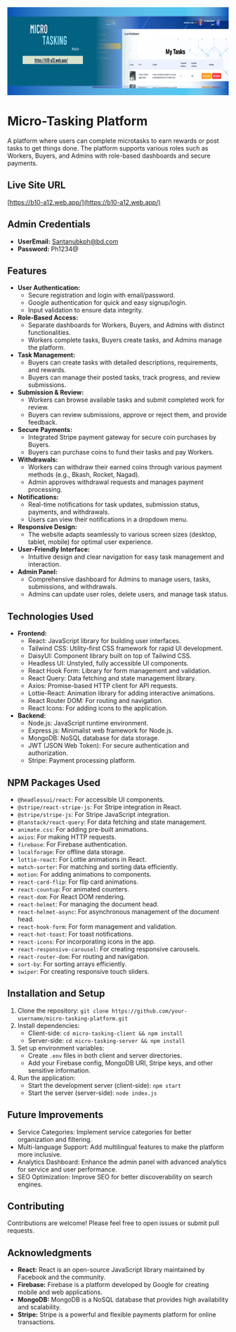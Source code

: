 <div align="center">
  <img height="200" src="https://github.com/SantanuBanik-Phy/micro-task-client/blob/main/src/assets/micro-task-github.png"  />
</div>

# Micro-Tasking Platform

A platform where users can complete microtasks to earn rewards or post tasks to get things done. The platform supports various roles such as Workers, Buyers, and Admins with role-based dashboards and secure payments.

## Live Site URL

[https://b10-a12.web.app/](https://b10-a12.web.app/)

## Admin Credentials

* **UserEmail:** Santanubkph@bd.com
* **Password:** Ph1234@

## Features

* **User Authentication:**
    * Secure registration and login with email/password.
    * Google authentication for quick and easy signup/login.
    * Input validation to ensure data integrity.
* **Role-Based Access:**
    * Separate dashboards for Workers, Buyers, and Admins with distinct functionalities.
    * Workers complete tasks, Buyers create tasks, and Admins manage the platform.
* **Task Management:** 
    * Buyers can create tasks with detailed descriptions, requirements, and rewards.
    * Buyers can manage their posted tasks, track progress, and review submissions.
* **Submission & Review:**
    * Workers can browse available tasks and submit completed work for review.
    * Buyers can review submissions, approve or reject them, and provide feedback.
* **Secure Payments:**
    * Integrated Stripe payment gateway for secure coin purchases by Buyers.
    * Buyers can purchase coins to fund their tasks and pay Workers.
* **Withdrawals:**
    * Workers can withdraw their earned coins through various payment methods (e.g., Bkash, Rocket, Nagad).
    * Admin approves withdrawal requests and manages payment processing.
* **Notifications:**
    * Real-time notifications for task updates, submission status, payments, and withdrawals.
    * Users can view their notifications in a dropdown menu.
* **Responsive Design:**
    * The website adapts seamlessly to various screen sizes (desktop, tablet, mobile) for optimal user experience.
* **User-Friendly Interface:**
    * Intuitive design and clear navigation for easy task management and interaction.
* **Admin Panel:**
    * Comprehensive dashboard for Admins to manage users, tasks, submissions, and withdrawals.
    * Admins can update user roles, delete users, and manage task status.

## Technologies Used

* **Frontend:**
    * React: JavaScript library for building user interfaces.
    * Tailwind CSS: Utility-first CSS framework for rapid UI development.
    * DaisyUI: Component library built on top of Tailwind CSS.
    * Headless UI: Unstyled, fully accessible UI components.
    * React Hook Form: Library for form management and validation.
    * React Query: Data fetching and state management library.
    * Axios: Promise-based HTTP client for API requests.
    * Lottie-React: Animation library for adding interactive animations.
    * React Router DOM: For routing and navigation.
    * React Icons: For adding icons to the application.
* **Backend:**
    * Node.js: JavaScript runtime environment.
    * Express.js: Minimalist web framework for Node.js.
    * MongoDB: NoSQL database for data storage.
    * JWT (JSON Web Token): For secure authentication and authorization.
    * Stripe: Payment processing platform.

## NPM Packages Used

*  `@headlessui/react`: For accessible UI components.
*  `@stripe/react-stripe-js`: For Stripe integration in React.
*  `@stripe/stripe-js`: For Stripe JavaScript integration.
*  `@tanstack/react-query`: For data fetching and state management.
*  `animate.css`: For adding pre-built animations.
*  `axios`: For making HTTP requests.
*  `firebase`: For Firebase authentication.
*  `localforage`: For offline data storage.
*  `lottie-react`: For Lottie animations in React.
*  `match-sorter`: For matching and sorting data efficiently.
*  `motion`: For adding animations to components.
*  `react-card-flip`: For flip card animations.
*  `react-countup`: For animated counters.
*  `react-dom`: For React DOM rendering.
*  `react-helmet`: For managing the document head.
*  `react-helmet-async`: For asynchronous management of the document head.
*  `react-hook-form`: For form management and validation.
*  `react-hot-toast`: For toast notifications.
*  `react-icons`: For incorporating icons in the app.
*  `react-responsive-carousel`: For creating responsive carousels.
*  `react-router-dom`: For routing and navigation.
*  `sort-by`: For sorting arrays efficiently.
*  `swiper`: For creating responsive touch sliders.

## Installation and Setup

1. Clone the repository: `git clone https://github.com/your-username/micro-tasking-platform.git`
2. Install dependencies:
    * Client-side: `cd micro-tasking-client && npm install`
    * Server-side: `cd micro-tasking-server && npm install`
3. Set up environment variables: 
    * Create `.env` files in both client and server directories.
    * Add your Firebase config, MongoDB URI, Stripe keys, and other sensitive information.
4. Run the application:
    * Start the development server (client-side): `npm start`
    * Start the server (server-side): `node index.js`

## Future Improvements

* Service Categories: Implement service categories for better organization and filtering.
* Multi-language Support: Add multilingual features to make the platform more inclusive.
* Analytics Dashboard: Enhance the admin panel with advanced analytics for service and user performance.
* SEO Optimization: Improve SEO for better discoverability on search engines.

## Contributing

Contributions are welcome! Please feel free to open issues or submit pull requests.

## Acknowledgments

* **React:** React is an open-source JavaScript library maintained by Facebook and the community.
* **Firebase:** Firebase is a platform developed by Google for creating mobile and web applications.
* **MongoDB:** MongoDB is a NoSQL database that provides high availability and scalability.
* **Stripe:** Stripe is a powerful and flexible payments platform for online transactions.

